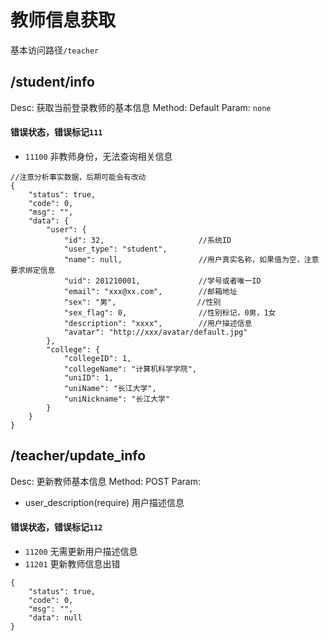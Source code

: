 # 教师信息获取
基本访问路径`/teacher`

## /student/info
Desc: 获取当前登录教师的基本信息
Method: Default
Param: `none`

#### 错误状态，错误标记`111`
* `11100` 非教师身份，无法查询相关信息



```
//注意分析事实数据，后期可能会有改动
{
    "status": true,
    "code": 0,
    "msg": "",
    "data": {
        "user": {
            "id": 32,                     //系统ID
            "user_type": "student",
            "name": null,                 //用户真实名称，如果值为空，注意要求绑定信息
            "uid": 201210001,             //学号或者唯一ID
            "email": "xxx@xx.com",        //邮箱地址
            "sex": "男",                  //性别
            "sex_flag": 0,                //性别标记，0男，1女
            "description": "xxxx",        //用户描述信息
            "avatar": "http://xxx/avatar/default.jpg"
        },
        "college": {
            "collegeID": 1,
            "collegeName": "计算机科学学院",
            "uniID": 1,
            "uniName": "长江大学",
            "uniNickname": "长江大学"
        }
    }
}
```

## /teacher/update_info
Desc: 更新教师基本信息
Method: POST
Param:
* user_description(require) 用户描述信息

#### 错误状态，错误标记`112`
* `11200` 无需更新用户描述信息
* `11201` 更新教师信息出错



```
{
    "status": true,
    "code": 0,
    "msg": "",
    "data": null
}
```